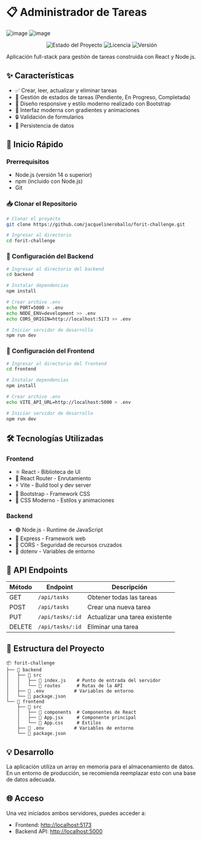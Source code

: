 # 📋 Administrador de Tareas
![image](https://github.com/user-attachments/assets/6717e59b-59a4-4fde-913a-2377b8301094)
![image](https://github.com/user-attachments/assets/e9ae7829-c0c4-4e9a-9e1f-1c50e2dd8d01)
<div align="center">

![Estado del Proyecto](https://img.shields.io/badge/estado-activo-brightgreen)
![Licencia](https://img.shields.io/badge/licencia-MIT-blue)
![Versión](https://img.shields.io/badge/versión-1.0.0-orange)

</div>

Aplicación full-stack para gestión de tareas construida con React y Node.js.

## ✨ Características

- ✅ Crear, leer, actualizar y eliminar tareas
- 🔄 Gestión de estados de tareas (Pendiente, En Progreso, Completada)
- 📱 Diseño responsive y estilo moderno realizado con Bootstrap
- 🎨 Interfaz moderna con gradientes y animaciones
- 🔒 Validación de formularios
- 💾 Persistencia de datos

## 🚀 Inicio Rápido

### Prerrequisitos

- Node.js (versión 14 o superior)
- npm (incluido con Node.js)
- Git

### 📥 Clonar el Repositorio

```bash
# Clonar el proyecto
git clone https://github.com/jacquelineroballo/forit-challenge.git

# Ingresar al directorio
cd forit-challenge
```

### 🔧 Configuración del Backend

```bash
# Ingresar al directorio del backend
cd backend

# Instalar dependencias
npm install

# Crear archivo .env
echo PORT=5000 > .env
echo NODE_ENV=development >> .env
echo CORS_ORIGIN=http://localhost:5173 >> .env

# Iniciar servidor de desarrollo
npm run dev
```

### 🎨 Configuración del Frontend

```bash
# Ingresar al directorio del frontend
cd frontend

# Instalar dependencias
npm install

# Crear archivo .env
echo VITE_API_URL=http://localhost:5000 > .env

# Iniciar servidor de desarrollo
npm run dev
```

## 🛠️ Tecnologías Utilizadas

### Frontend

- ⚛️ React - Biblioteca de UI
- 🔄 React Router - Enrutamiento
- ⚡ Vite - Build tool y dev server
- 🎨 Bootstrap - Framework CSS
- 💅 CSS Moderno - Estilos y animaciones

### Backend

- 🟢 Node.js - Runtime de JavaScript
- 🚂 Express - Framework web
- 🔄 CORS - Seguridad de recursos cruzados
- 🔐 dotenv - Variables de entorno

## 📡 API Endpoints

| Método | Endpoint         | Descripción                    |
| ------ | ---------------- | ------------------------------ |
| GET    | `/api/tasks`     | Obtener todas las tareas       |
| POST   | `/api/tasks`     | Crear una nueva tarea          |
| PUT    | `/api/tasks/:id` | Actualizar una tarea existente |
| DELETE | `/api/tasks/:id` | Eliminar una tarea             |

## 📁 Estructura del Proyecto

```
📦 forit-challenge
├── 📂 backend
│   ├── 📂 src
│   │   ├── 📄 index.js    # Punto de entrada del servidor
│   │   └── 📂 routes      # Rutas de la API
│   ├── 📄 .env           # Variables de entorno
│   └── 📄 package.json
└── 📂 frontend
    ├── 📂 src
    │   ├── 📂 components  # Componentes de React
    │   ├── 📄 App.jsx     # Componente principal
    │   └── 📄 App.css     # Estilos
    ├── 📄 .env           # Variables de entorno
    └── 📄 package.json
```

## 💡 Desarrollo

La aplicación utiliza un array en memoria para el almacenamiento de datos. En un entorno de producción, se recomienda reemplazar esto con una base de datos adecuada.

## 🌐 Acceso

Una vez iniciados ambos servidores, puedes acceder a:

- Frontend: [http://localhost:5173](http://localhost:5173)
- Backend API: [http://localhost:5000](http://localhost:5000)
